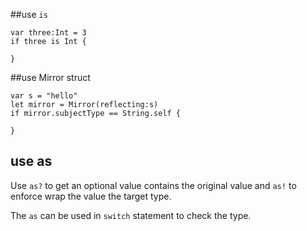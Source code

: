##use `is` 
    
    var three:Int = 3
    if three is Int {
    
    }
    
##use Mirror struct
    
    var s = "hello"
    let mirror = Mirror(reflecting:s)
    if mirror.subjectType == String.self {
    
    }
## use as
Use `as?` to get an optional value contains the original value and  `as!` to enforce wrap the value the target type.
    
The `as` can be used in `switch` statement to check the type.
    